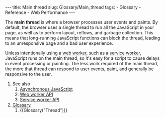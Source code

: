 --- title: Main thread slug: Glossary/Main_thread tags: - Glossary - Reference - Web Performance ---

The **main thread** is where a browser processes user events and paints. By default, the browser uses a single thread to run all the JavaScript in your page, as well as to perform layout, reflows, and garbage collection. This means that long-running JavaScript functions can block the thread, leading to an unresponsive page and a bad user experience.

Unless intentionally using a [web worker](/en-US/docs/Web/API/Web_Workers_API/Using_web_workers), such as a [service worker](/en-US/docs/Web/API/Service_Worker_API/Using_Service_Workers), JavaScript runs on the main thread, so it's easy for a script to cause delays in event processing or painting. The less work required of the main thread, the more that thread can respond to user events, paint, and generally be responsive to the user.

1.  See also
    1.  [Asynchronous JavaScript](/en-US/docs/Learn/JavaScript/Asynchronous)
    2.  [Web worker API](/en-US/docs/Web/API/Web_Workers_API)
    3.  [Service worker API](/en-US/docs/Web/API/Service_Worker_API)
2.  [Glossary](/en-US/docs/Glossary)
    1.  {{Glossary("Thread")}}
